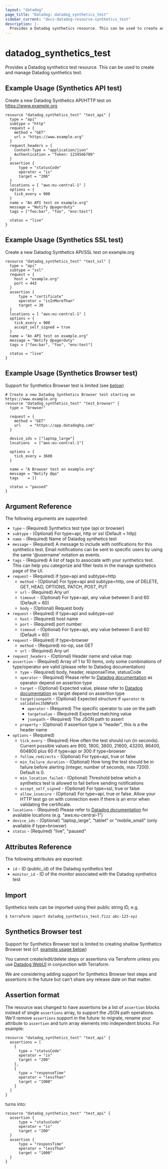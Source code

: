 ```yaml
---
layout: "datadog"
page_title: "Datadog: datadog_synthetics_test"
sidebar_current: "docs-datadog-resource-synthetics_test"
description: |-
  Provides a Datadog synthetics resource. This can be used to create and manage synthetics.
---
```


# datadog_synthetics_test

Provides a Datadog synthetics test resource. This can be used to create and manage Datadog synthetics test.

## Example Usage (Synthetics API test)

Create a new Datadog Synthetics API/HTTP test on https://www.example.org

```hcl
resource "datadog_synthetics_test" "test_api" {
  type = "api"
  subtype = "http"
  request = {
    method = "GET"
    url = "https://www.example.org"
  }
  request_headers = {
    Content-Type = "application/json"
    Authentication = "Token: 1234566789"
  }
  assertion {
      type = "statusCode"
      operator = "is"
      target = "200"
  }
  locations = [ "aws:eu-central-1" ]
  options = {
    tick_every = 900
  }
  name = "An API test on example.org"
  message = "Notify @pagerduty"
  tags = ["foo:bar", "foo", "env:test"]

  status = "live"
}
```

## Example Usage (Synthetics SSL test)

Create a new Datadog Synthetics API/SSL test on example.org

```hcl
resource "datadog_synthetics_test" "test_ssl" {
  type = "api"
  subtype = "ssl"
  request = {
    host = "example.org"
    port = 443
  }
  assertion {
      type = "certificate"
      operator = "isInMoreThan"
      target = 30
  }
  locations = [ "aws:eu-central-1" ]
  options = {
    tick_every = 900
    accept_self_signed = true
  }
  name = "An API test on example.org"
  message = "Notify @pagerduty"
  tags = ["foo:bar", "foo", "env:test"]

  status = "live"
}
```

## Example Usage (Synthetics Browser test)

Support for Synthetics Browser test is limited (see [below](#synthetics-browser-test))

```hcl
# Create a new Datadog Synthetics Browser test starting on https://www.example.org
resource "datadog_synthetics_test" "test_browser" {
  type = "browser"

  request = {
    method = "GET"
    url    = "https://app.datadoghq.com"
  }

  device_ids = ["laptop_large"]
  locations  = ["aws:eu-central-1"]

  options = {
    tick_every = 3600
  }

  name = "A Browser test on example.org"
  message = "Notify @qa"
  tags    = []

  status = "paused"
}
```

## Argument Reference

The following arguments are supported:

- `type` - (Required) Synthetics test type (api or browser)
- `subtype` - (Optional) For type=api, http or ssl (Default = http)
- `name` - (Required) Name of Datadog synthetics test
- `message` - (Required) A message to include with notifications for this synthetics test.
  Email notifications can be sent to specific users by using the same '@username' notation as events.
- `tags` - (Required) A list of tags to associate with your synthetics test. This can help you categorize and filter tests in the manage synthetics page of the UI.
- `request` - (Required) if type=api and subtype=http
  - `method` - (Optional) For type=api and subtype=http, one of DELETE, GET, HEAD, OPTIONS, PATCH, POST, PUT
  - `url` - (Required) Any url
  - `timeout` - (Optional) For type=api, any value between 0 and 60 (Default = 60)
  - `body` - (Optional) Request body
- `request` - (Required) if type=api and subtype=ssl
  - `host` - (Required) host name
  - `port` - (Required) port number
  - `timeout` - (Optional) For type=api, any value between 0 and 60 (Default = 60)
- `request` - (Required) if type=browser
  - `method` - (Required) no-op, use GET
  - `url` - (Required) Any url
- `request_headers` - (Optional) Header name and value map
- `assertion` - (Required) Array of 1 to 10 items, only some combinations of type/operator are valid (please refer to Datadog documentation)
  - `type` - (Required) body, header, responseTime, statusCode
  - `operator` - (Required) Please refer to [Datadog documentation](https://docs.datadoghq.com/synthetics/api_test/#validation) as operator depend on assertion type
  - `target` - (Optional) Expected value, please refer to [Datadog documentation](https://docs.datadoghq.com/synthetics/api_test/#validation) as target depend on assertion type
  - `targetjsonpath` - (Optional) Expected structure if `operator` is `validatesJSONPath`
    - `operator` - (Required) The specific operator to use on the path
    - `targetvalue` - (Required) Expected matching value
    - `jsonpath` - (Required) The JSON path to assert
  - `property` - (Optional) if assertion type is "header", this is a the header name
- `options` - (Required)
  - `tick_every` - (Required)  How often the test should run (in seconds). Current possible values are 900, 1800, 3600, 21600, 43200, 86400, 604800 plus 60 if type=api or 300 if type=browser
  - `follow_redirects` - (Optional) For type=api, true or false
  - `min_failure_duration` - (Optional) How long the test should be in failure before alerting (integer, number of seconds, max 7200). Default is 0.
  - `min_location_failed` - (Optional) Threshold below which a synthetics test is allowed to fail before sending notifications
  - `accept_self_signed` - (Optional) For type=ssl, true or false
  - `allow_insecure` - (Optional) For type=api, true or false. Allow your HTTP test go on with connection even if there is an error when validating the certificate.
- `locations` - (Required) Please refer to [Datadog documentation](https://docs.datadoghq.com/synthetics/api_test/#request) for available locations (e.g. "aws:eu-central-1")
- `device_ids` - (Optional) "laptop_large", "tablet" or "mobile_small" (only available if type=browser)
- `status` - (Required) "live", "paused"

## Attributes Reference

The following attributes are exported:

- `id` - ID (public_id) of the Datadog synthetics test
- `monitor_id` - ID of the monitor associated with the Datadog synthetics test

## Import

Synthetics tests can be imported using their public string ID, e.g.

```
$ terraform import datadog_synthetics_test.fizz abc-123-xyz
```

## Synthetics Browser test

Support for Synthetics Browser test is limited to creating shallow Synthetics Browser test (cf. [example usage below](#example-usage-synthetics-browser-test-))

You cannot create/edit/delete steps or assertions via Terraform unless you use [Datadog WebUI](https://app.datadoghq.com/synthetics/list) in conjunction with Terraform.

We are considering adding support for Synthetics Browser test steps and assertions in the future but can't share any release date on that matter.

## Assertion format

The resource was changed to have assertions be a list of `assertion` blocks instead of single `assertions` array, to support the JSON path operations. We'll remove `assertions` support in the future: to migrate, rename your attribute to `assertion` and turn array elements into independent blocks. For example:

```hcl
resource "datadog_synthetics_test" "test_api" {
  assertions = [
    {
      type = "statusCode"
      operator = "is"
      target = "200"
    },
    {
      type = "responseTime"
      operator = "lessThan"
      target = "1000"
    }
  ]
}
```

turns into:

```hcl
resource "datadog_synthetics_test" "test_api" {
  assertion {
      type = "statusCode"
      operator = "is"
      target = "200"
  }
  assertion {
      type = "responsTime"
      operator = "lessThan"
      target = "1000"
  }
}
```
